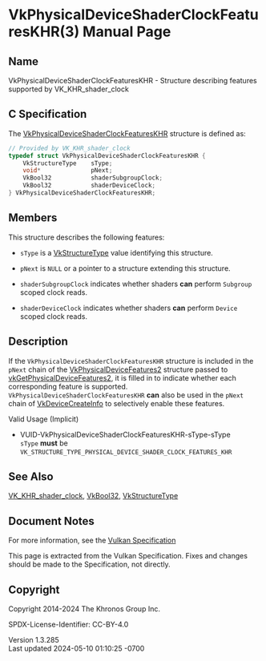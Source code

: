 # VkPhysicalDeviceShaderClockFeaturesKHR(3) Manual Page

## Name

VkPhysicalDeviceShaderClockFeaturesKHR - Structure describing features
supported by VK_KHR_shader_clock



## <a href="#_c_specification" class="anchor"></a>C Specification

The
[VkPhysicalDeviceShaderClockFeaturesKHR](https://registry.khronos.org/vulkan/specs/1.3-extensions/man/html/VkPhysicalDeviceShaderClockFeaturesKHR.html)
structure is defined as:

``` c
// Provided by VK_KHR_shader_clock
typedef struct VkPhysicalDeviceShaderClockFeaturesKHR {
    VkStructureType    sType;
    void*              pNext;
    VkBool32           shaderSubgroupClock;
    VkBool32           shaderDeviceClock;
} VkPhysicalDeviceShaderClockFeaturesKHR;
```

## <a href="#_members" class="anchor"></a>Members

This structure describes the following features:

- `sType` is a [VkStructureType](https://registry.khronos.org/vulkan/specs/1.3-extensions/man/html/VkStructureType.html) value identifying
  this structure.

- `pNext` is `NULL` or a pointer to a structure extending this
  structure.

- <span id="features-shaderSubgroupClock"></span> `shaderSubgroupClock`
  indicates whether shaders **can** perform `Subgroup` scoped clock
  reads.

- <span id="features-shaderDeviceClock"></span> `shaderDeviceClock`
  indicates whether shaders **can** perform `Device` scoped clock reads.

## <a href="#_description" class="anchor"></a>Description

If the `VkPhysicalDeviceShaderClockFeaturesKHR` structure is included in
the `pNext` chain of the
[VkPhysicalDeviceFeatures2](https://registry.khronos.org/vulkan/specs/1.3-extensions/man/html/VkPhysicalDeviceFeatures2.html) structure
passed to
[vkGetPhysicalDeviceFeatures2](https://registry.khronos.org/vulkan/specs/1.3-extensions/man/html/vkGetPhysicalDeviceFeatures2.html), it is
filled in to indicate whether each corresponding feature is supported.
`VkPhysicalDeviceShaderClockFeaturesKHR` **can** also be used in the
`pNext` chain of [VkDeviceCreateInfo](https://registry.khronos.org/vulkan/specs/1.3-extensions/man/html/VkDeviceCreateInfo.html) to
selectively enable these features.

Valid Usage (Implicit)

- <a href="#VUID-VkPhysicalDeviceShaderClockFeaturesKHR-sType-sType"
  id="VUID-VkPhysicalDeviceShaderClockFeaturesKHR-sType-sType"></a>
  VUID-VkPhysicalDeviceShaderClockFeaturesKHR-sType-sType  
  `sType` **must** be
  `VK_STRUCTURE_TYPE_PHYSICAL_DEVICE_SHADER_CLOCK_FEATURES_KHR`

## <a href="#_see_also" class="anchor"></a>See Also

[VK_KHR_shader_clock](https://registry.khronos.org/vulkan/specs/1.3-extensions/man/html/VK_KHR_shader_clock.html),
[VkBool32](https://registry.khronos.org/vulkan/specs/1.3-extensions/man/html/VkBool32.html), [VkStructureType](https://registry.khronos.org/vulkan/specs/1.3-extensions/man/html/VkStructureType.html)

## <a href="#_document_notes" class="anchor"></a>Document Notes

For more information, see the <a
href="https://registry.khronos.org/vulkan/specs/1.3-extensions/html/vkspec.html#VkPhysicalDeviceShaderClockFeaturesKHR"
target="_blank" rel="noopener">Vulkan Specification</a>

This page is extracted from the Vulkan Specification. Fixes and changes
should be made to the Specification, not directly.

## <a href="#_copyright" class="anchor"></a>Copyright

Copyright 2014-2024 The Khronos Group Inc.

SPDX-License-Identifier: CC-BY-4.0

Version 1.3.285  
Last updated 2024-05-10 01:10:25 -0700
